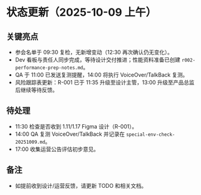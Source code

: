 # 状态更新（2025-10-09 上午）

## 关键亮点
- 参会名单于 09:30 复检，无新增变动（12:30 再次确认仍无变化）。
- Dev 看板与责任人同步完成，等待设计交付推进；性能资料准备已创建 `r002-performance-prep-notes.md`。
- QA 于 11:00 已发送复测提醒，14:00 将执行 VoiceOver/TalkBack 复测。
- 风险跟踪表更新：R-001 已于 11:35 升级至设计主管，13:00 升级至产品总监后继续等待反馈。

## 待处理
- 11:30 检查是否收到 1.11/1.17 Figma 设计（R-001）。
- 14:00 QA 复测 VoiceOver/TalkBack 并记录在 `special-env-check-20251009.md`。
- 17:00 收集运营公告评估初步意见。

## 备注
- 如提前收到设计/运营反馈，请更新 TODO 和相关文档。
